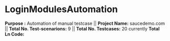 # LoginModulesAutomation
**Purpose :** Automation of manual testcase ||
**Project Name:** saucedemo.com ||
**Total No. Test-scenarions:** 9 ||
**Total No. Testcases:** 20 currently
**Total Ln Code:** 
